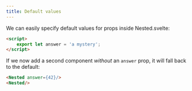 ```yaml
---
title: Default values
---
```


We can easily specify default values for props inside Nested.svelte:

```html
<script>
	export let answer = 'a mystery';
</script>
```

If we now add a second component *without* an `answer` prop, it will fall back to the default:

```html
<Nested answer={42}/>
<Nested/>
```
